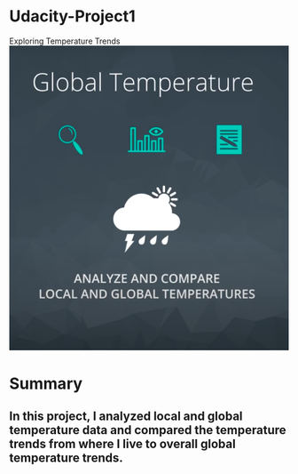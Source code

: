 # Udacity-Project1
Exploring Temperature Trends
![](https://github.com/donmcallister/Udacity-Project1/blob/main/udacityProject1.png)  

# Summary
## In this project, I analyzed local and global temperature data and compared the temperature trends from where I live to overall global temperature trends.
